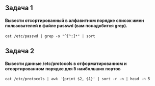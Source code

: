 ## Задача 1
#### Вывести отсортированный в алфавитном порядке список имен пользователей в файле passwd (вам понадобится grep).

```console
cat /etc/passwd | grep -o "^[^:]*" | sort
```

## Задача 2
#### Вывести данные /etc/protocols в отформатированном и отсортированном порядке для 5 наибольших портов

```console
cat /etc/protocols | awk '{print $2, $1}' | sort -r -n | head -n 5
```
